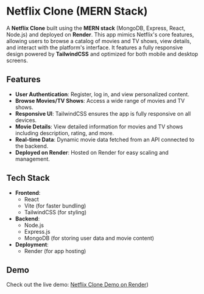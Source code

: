 # Netflix Clone (MERN Stack)

A **Netflix Clone** built using the **MERN stack** (MongoDB, Express, React, Node.js) and deployed on **Render**. This app mimics Netflix's core features, allowing users to browse a catalog of movies and TV shows, view details, and interact with the platform's interface. It features a fully responsive design powered by **TailwindCSS** and optimized for both mobile and desktop screens. 

## Features

- **User Authentication**: Register, log in, and view personalized content.
- **Browse Movies/TV Shows**: Access a wide range of movies and TV shows.
- **Responsive UI**: TailwindCSS ensures the app is fully responsive on all devices.
- **Movie Details**: View detailed information for movies and TV shows including description, rating, and more.
- **Real-time Data**: Dynamic movie data fetched from an API connected to the backend.
- **Deployed on Render**: Hosted on Render for easy scaling and management.

## Tech Stack

- **Frontend**:
  - React
  - Vite (for faster bundling)
  - TailwindCSS (for styling)
- **Backend**:
  - Node.js
  - Express.js
  - MongoDB (for storing user data and movie content)
- **Deployment**:
  - Render (for app hosting)

## Demo

Check out the live demo: [Netflix Clone Demo on Render](https://netflix-mern-kker.onrender.com))
